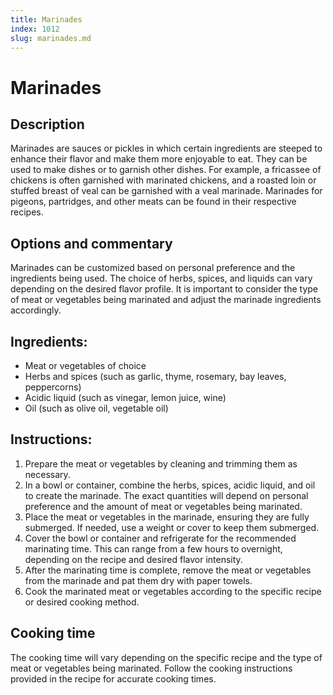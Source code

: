 ```yaml
---
title: Marinades
index: 1012
slug: marinades.md
---
```


# Marinades

## Description
Marinades are sauces or pickles in which certain ingredients are steeped to enhance their flavor and make them more enjoyable to eat. They can be used to make dishes or to garnish other dishes. For example, a fricassee of chickens is often garnished with marinated chickens, and a roasted loin or stuffed breast of veal can be garnished with a veal marinade. Marinades for pigeons, partridges, and other meats can be found in their respective recipes.

## Options and commentary
Marinades can be customized based on personal preference and the ingredients being used. The choice of herbs, spices, and liquids can vary depending on the desired flavor profile. It is important to consider the type of meat or vegetables being marinated and adjust the marinade ingredients accordingly.

## Ingredients:
- Meat or vegetables of choice
- Herbs and spices (such as garlic, thyme, rosemary, bay leaves, peppercorns)
- Acidic liquid (such as vinegar, lemon juice, wine)
- Oil (such as olive oil, vegetable oil)

## Instructions:
1. Prepare the meat or vegetables by cleaning and trimming them as necessary.
2. In a bowl or container, combine the herbs, spices, acidic liquid, and oil to create the marinade. The exact quantities will depend on personal preference and the amount of meat or vegetables being marinated.
3. Place the meat or vegetables in the marinade, ensuring they are fully submerged. If needed, use a weight or cover to keep them submerged.
4. Cover the bowl or container and refrigerate for the recommended marinating time. This can range from a few hours to overnight, depending on the recipe and desired flavor intensity.
5. After the marinating time is complete, remove the meat or vegetables from the marinade and pat them dry with paper towels.
6. Cook the marinated meat or vegetables according to the specific recipe or desired cooking method.

## Cooking time
The cooking time will vary depending on the specific recipe and the type of meat or vegetables being marinated. Follow the cooking instructions provided in the recipe for accurate cooking times.